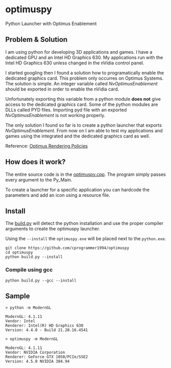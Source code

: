 # optimuspy

Python Launcher with Optimus Enablement

## Problem & Solution

I am using python for developing 3D applications and games. I have a dedicated GPU and an Intel HD Graphics 630. My applications run with the Intel HD Graphics 630 unless changed in the nVidia control panel.

I started googling then I found a solution how to programatically enable the dedicated graphics card. This problem only occurres on Optimus Systems. The solution is simple. An integer variable called _NvOptimusEnablement_ should be exported in order to enable the nVidia card.

Unfortunately exporting this variable from a python module **does not** give access to the dedicated graphics card. Some of the python modules are DLLs called PYD files. Importing pyd file with an exported _NvOptimusEnablement_ is not working properly.

The only solution I found so far is to create a python launcher that exports _NvOptimusEnablement_. From now on I am able to test my applications and games using the integrated and the dedicated graphics card as well.

Reference: [Optimus Rendering Policies](http://developer.download.nvidia.com/devzone/devcenter/gamegraphics/files/OptimusRenderingPolicies.pdf)

## How does it work?

The entire source code is in the [optimuspy.cpp](optimuspy.cpp).
The program simply passes every argument to the Py_Main.

To create a launcher for a specific application you can hardcode the parameters and add an icon using a resource file.

## Install

The [build.py](build.py) will detect the python installation and use the proper compiler arguments to create the optimuspy launcher.

Using the `--install` the `optimuspy.exe` will be placed next to the `python.exe`.

```batch
git clone https://github.com/cprogrammer1994/optimuspy
cd optimuspy
python build.py --install
```

### Compile using gcc

```batch
python build.py --gcc --install
```

## Sample

```batch
> python -m ModernGL

ModernGL: 4.1.11
Vendor: Intel
Renderer: Intel(R) HD Graphics 630
Version: 4.4.0 - Build 21.20.16.4541
```

```batch
> optimuspy -m ModernGL

ModernGL: 4.1.11
Vendor: NVIDIA Corporation
Renderer: GeForce GTX 1050/PCIe/SSE2
Version: 4.5.0 NVIDIA 384.94
```
